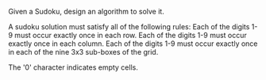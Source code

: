 
Given a Sudoku, design an algorithm to solve it.

A sudoku solution must satisfy all of the following rules:
Each of the digits 1-9 must occur exactly once in each row.
Each of the digits 1-9 must occur exactly once in each column.
Each of the digits 1-9 must occur exactly once in each of the nine 3x3 sub-boxes of the grid.

The '0' character indicates empty cells.